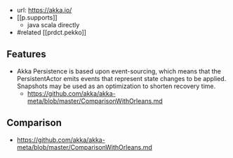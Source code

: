 
- url: https://akka.io/
- [[p.supports]] 
  - java scala directly
- #related [[prdct.pekko]]

## Features

- Akka Persistence is based upon event-sourcing, which means that the PersistentActor emits events that represent state changes to be applied. Snapshots may be used as an optimization to shorten recovery time.
  - https://github.com/akka/akka-meta/blob/master/ComparisonWithOrleans.md
  
## Comparison

- https://github.com/akka/akka-meta/blob/master/ComparisonWithOrleans.md
